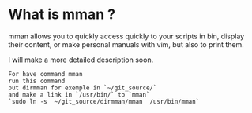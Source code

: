 # What is mman ?



mman allows you to quickly access
quickly to your scripts in bin,
display their content,
or make personal manuals with vim,
but also to print them.

I will make a more detailed description soon.

```
For have command mman
run this command
put dirmman for exemple in `~/git_source/`
and make a link in `/usr/bin/` to `mman` 
`sudo ln -s  ~/git_source/dirmman/mman  /usr/bin/mman`
